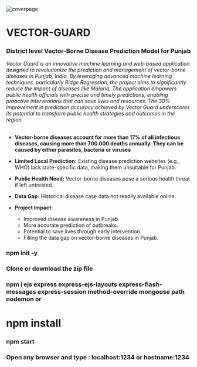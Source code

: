 ![coverpage](https://github.com/HRC-123/Vector-Borne-Diseases/assets/98754211/9df2e5ac-8e28-4644-8680-1cf99cc8bb7c)
# VECTOR-GUARD
### District level Vector-Borne Disease Prediction Model for Punjab
*Vector Guard is an innovative machine learning and web-based application designed to revolutionize the prediction and management of vector-borne diseases in Punjab, India. By leveraging advanced machine learning techniques, particularly Ridge Regression, the project aims to significantly reduce the impact of diseases like Malaria. The application empowers public health officials with precise and timely predictions, enabling proactive interventions that can save lives and resources. The 30% improvement in prediction accuracy achieved by Vector Guard underscores its potential to transform public health strategies and outcomes in the region.*
<br>
<br>
* **Vector-borne diseases account for more than 17% of all infectious diseases, causing more than 700 000 deaths annually. They can be caused by either parasites, bacteria or viruses**

* **Limited Local Prediction:** Existing disease prediction websites (e.g., WHO) lack state-specific data, making them unsuitable for Punjab.
* **Public Health Need:** Vector-borne diseases pose a serious health threat if left untreated.
* **Data Gap:** Historical disease case data not readily available online.
* **Project Impact:**
  - Improved disease awareness in Punjab.
  - More accurate prediction of outbreaks.
  - Potential to save lives through early intervention.
  - Filling the data gap on vector-borne diseases in Punjab.


### npm init -y
### Clone or download the zip file
### npm i ejs express express-ejs-layouts express-flash-messages express-session method-override mongoose path nodemon or 
# npm install

### npm start

### Open any browser and type : localhost:1234 or hostname:1234 

